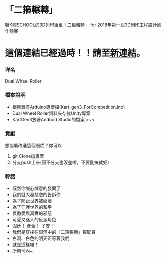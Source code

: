 # 「二箍輾轉」 #

吸K嗨SCHOOL的3D列印車車「二箍輾轉」 for 2018年第一屆3D列印工程設計創作競賽

# 這個連結已經過時！！請至[新連結](https://github.com/JCxYIS/Dual-Wheel-Roller)。 #

### 洋名 ###
Dual Wheel Roller

### 檔案說明 ###
- 根目錄有Arduino專案檔(Kart_gen3_ForCompetition.ino)
- Dual Wheel Roller資料夾存放Unity專案
- KartGen3放著Android Studio的檔案 >~<

### 貢獻 ###
想協助改進這個碗糕？你可以
1. git Clone這專案
2. 分支push上來(阿不分支也沒差啦，不要亂搞就好)

### 幹話 ###
- 既然你誠心誠意的發問了
- 我們就大發慈悲的告訴你
- 為了防止世界被破壞
- 為了守護世界的和平
- 貫徹愛與真實的邪惡
- 可愛又迷人的反派角色
- 固廷！ 彥全！ 子安！
- 我們是穿梭在銀河中的「二箍輾轉」駕駛員
- 白洞、白色的明天正等著我們
- 就是這樣喵！
- 所南司內~
